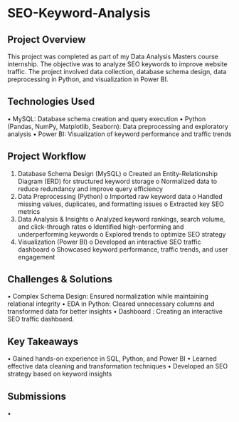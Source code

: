 # SEO-Keyword-Analysis
## Project Overview
This project was completed as part of my Data Analysis Masters course internship. The objective was to analyze SEO keywords to improve website traffic. The project involved data collection, database schema design, data preprocessing in Python, and visualization in Power BI.

## Technologies Used
•	MySQL: Database schema creation and query execution
•	Python (Pandas, NumPy, Matplotlib, Seaborn): Data preprocessing and exploratory analysis
•	Power BI: Visualization of keyword performance and traffic trends

## Project Workflow
1.	Database Schema Design (MySQL)
      o	Created an Entity-Relationship Diagram (ERD) for structured keyword storage
      o	Normalized data to reduce redundancy and improve query efficiency
2.	Data Preprocessing (Python)
      o	Imported raw keyword data
      o	Handled missing values, duplicates, and formatting issues
      o	Extracted key SEO metrics
3.	Data Analysis & Insights
      o	Analyzed keyword rankings, search volume, and click-through rates
      o	Identified high-performing and underperforming keywords
      o	Explored trends to optimize SEO strategy
4.	Visualization (Power BI)
      o	Developed an interactive SEO traffic dashboard
      o	Showcased keyword performance, traffic trends, and user engagement

## Challenges & Solutions
•	Complex Schema Design: Ensured normalization while maintaining relational integrity
•	EDA in Python: Cleared unnecessary columns and transformed data for better insights
•	Dashboard : Creating an interactive SEO traffic dashboard.

## Key Takeaways
•	Gained hands-on experience in SQL, Python, and Power BI
•	Learned effective data cleaning and transformation techniques
•	Developed an SEO strategy based on keyword insights

## Submissions
•	

